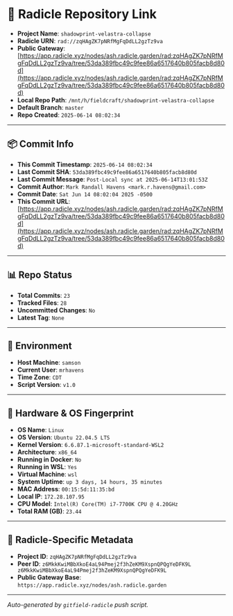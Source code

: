 # 🔗 Radicle Repository Link

- **Project Name**: `shadowprint-velastra-collapse`
- **Radicle URN**: `rad://zqHAgZK7pNRfMgFqDdLL2gzTz9va`
- **Public Gateway**: [https://app.radicle.xyz/nodes/ash.radicle.garden/rad:zqHAgZK7pNRfMgFqDdLL2gzTz9va/tree/53da389fbc49c9fee86a6517640b805facb8d80d](https://app.radicle.xyz/nodes/ash.radicle.garden/rad:zqHAgZK7pNRfMgFqDdLL2gzTz9va/tree/53da389fbc49c9fee86a6517640b805facb8d80d)
- **Local Repo Path**: `/mnt/h/fieldcraft/shadowprint-velastra-collapse`
- **Default Branch**: `master`
- **Repo Created**: `2025-06-14 08:02:34`

---

## 📦 Commit Info

- **This Commit Timestamp**: `2025-06-14 08:02:34`
- **Last Commit SHA**: `53da389fbc49c9fee86a6517640b805facb8d80d`
- **Last Commit Message**: `Post-Local sync at 2025-06-14T13:01:53Z`
- **Commit Author**: `Mark Randall Havens <mark.r.havens@gmail.com>`
- **Commit Date**: `Sat Jun 14 08:02:04 2025 -0500`
- **This Commit URL**: [https://app.radicle.xyz/nodes/ash.radicle.garden/rad:zqHAgZK7pNRfMgFqDdLL2gzTz9va/tree/53da389fbc49c9fee86a6517640b805facb8d80d](https://app.radicle.xyz/nodes/ash.radicle.garden/rad:zqHAgZK7pNRfMgFqDdLL2gzTz9va/tree/53da389fbc49c9fee86a6517640b805facb8d80d)

---

## 📊 Repo Status

- **Total Commits**: `23`
- **Tracked Files**: `28`
- **Uncommitted Changes**: `No`
- **Latest Tag**: `None`

---

## 🧭 Environment

- **Host Machine**: `samson`
- **Current User**: `mrhavens`
- **Time Zone**: `CDT`
- **Script Version**: `v1.0`

---

## 🧬 Hardware & OS Fingerprint

- **OS Name**: `Linux`
- **OS Version**: `Ubuntu 22.04.5 LTS`
- **Kernel Version**: `6.6.87.1-microsoft-standard-WSL2`
- **Architecture**: `x86_64`
- **Running in Docker**: `No`
- **Running in WSL**: `Yes`
- **Virtual Machine**: `wsl`
- **System Uptime**: `up 3 days, 14 hours, 35 minutes`
- **MAC Address**: `00:15:5d:11:35:bd`
- **Local IP**: `172.28.107.95`
- **CPU Model**: `Intel(R) Core(TM) i7-7700K CPU @ 4.20GHz`
- **Total RAM (GB)**: `23.44`

---

## 🌱 Radicle-Specific Metadata

- **Project ID**: `zqHAgZK7pNRfMgFqDdLL2gzTz9va`
- **Peer ID**: `z6MkkKwiMBbXkoE4aL94Pmej2f3hZeKM9XspnQPQgYeDFK9L
z6MkkKwiMBbXkoE4aL94Pmej2f3hZeKM9XspnQPQgYeDFK9L`
- **Public Gateway Base**: `https://app.radicle.xyz/nodes/ash.radicle.garden`

---

_Auto-generated by `gitfield-radicle` push script._
